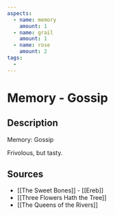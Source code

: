 ```yaml
---
aspects: 
  - name: memory
    amount: 1
  - name: grail
    amount: 1
  - name: rose
    amount: 2
tags:
  - 
---
```


# Memory - Gossip

## Description
Memory: Gossip

Frivolous, but tasty.
## Sources
- [[The Sweet Bones]] - [[Ereb]]
- [[Three Flowers Hath the Tree]]
- [[The Queens of the Rivers]]